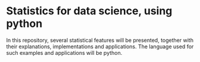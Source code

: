 # Statistics for data science, using python

In this repository, several statistical features will be presented, together with their explanations, implementations and applications. The language used for such examples and applications will be python.